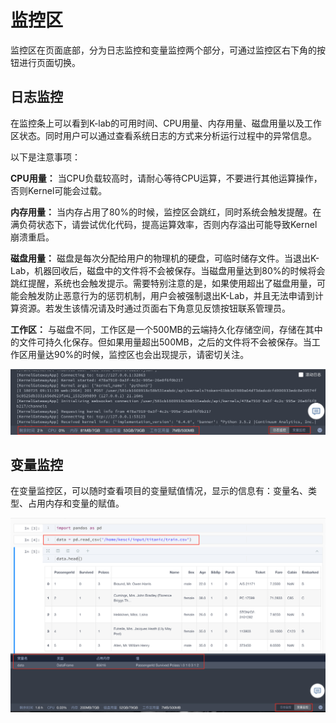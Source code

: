 # 监控区

监控区在页面底部，分为日志监控和变量监控两个部分，可通过监控区右下角的按钮进行页面切换。

## **日志监控**

在监控条上可以看到K-lab的可用时间、CPU用量、内存用量、磁盘用量以及工作区状态。同时用户可以通过查看系统日志的方式来分析运行过程中的异常信息。

以下是注意事项：

**CPU用量：** 当CPU负载较高时，请耐心等待CPU运算，不要进行其他运算操作，否则Kernel可能会过载。

**内存用量：** 当内存占用了80%的时候，监控区会跳红，同时系统会触发提醒。在满负荷状态下，请尝试优化代码，提高运算效率，否则内存溢出可能导致Kernel崩溃重启。

**磁盘用量：** 磁盘是每次分配给用户的物理机的硬盘，可临时储存文件。当退出K-Lab，机器回收后，磁盘中的文件将不会被保存。当磁盘用量达到80%的时候将会跳红提醒，系统也会触发提示。需要特别注意的是，如果使用超出了磁盘用量，可能会触发防止恶意行为的惩罚机制，用户会被强制退出K-Lab，并且无法申请到计算资源。若发生该情况请及时通过页面右下角意见反馈按钮联系管理员。

**工作区：** 与磁盘不同，工作区是一个500MB的云端持久化存储空间，存储在其中的文件可持久化保存。但如果用量超出500MB，之后的文件将不会被保存。当工作区用量达90%的时候，监控区也会出现提示，请密切关注。

![image description](/image/新版监控区.png)


## **变量监控**

在变量监控区，可以随时查看项目的变量赋值情况，显示的信息有：变量名、类型、占用内存和变量的赋值。

![image description](/image/变量监控.png)



